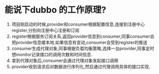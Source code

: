 # 能说下dubbo 的工作原理?
1. 项目刚启动的时候,provider和consumer根据配置信息,连接到注册中心register,分别向注册中心注册和订阅
2. register根据服务订阅关系,返回provider信息到consumer,同事consumer会把provider信息缓本地.如果信息有变动,consumer会受到register的推送
3. consumer生成代理对象,同事根据负载均衡策略,选择一台provider,同事定时想monitor记录接口的调用次数和时间信息.
4. 拿到代理对象后,consumer会通过代理对象发起接口调用
5. provider收到请求后对数据进行序列化,然后通过代理调用具体的接口实现.